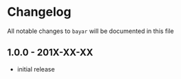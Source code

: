 # Changelog

All notable changes to `bayar` will be documented in this file

## 1.0.0 - 201X-XX-XX

- initial release
